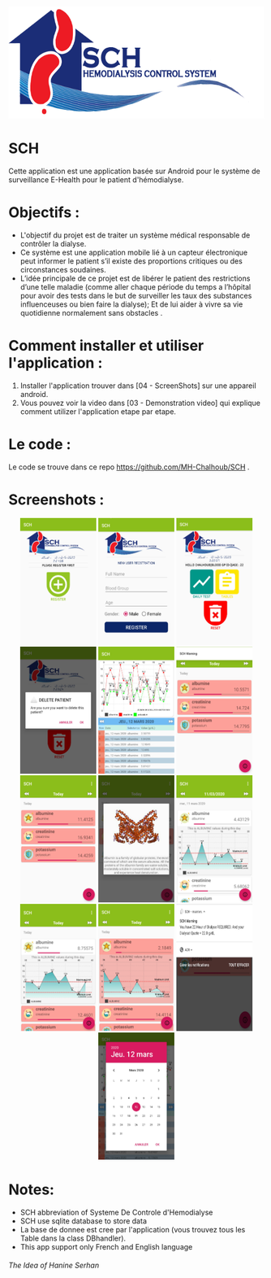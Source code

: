 <p align="center">
  <img src="/04 - ScreenShots/mainlogo.png" alt="alt text" width="600" height="220">
</p>

# SCH
Cette application est une application basée sur Android pour le système de surveillance E-Health pour le patient d'hémodialyse.
 
# Objectifs :
* L'objectif du projet est de traiter un système médical responsable de contrôler la dialyse.
* Ce système est une application mobile lié à un capteur électronique peut informer le  patient s’il existe des proportions critiques ou des circonstances soudaines.
* L’idée principale de ce projet est de libérer le patient des restrictions d’une telle maladie (comme aller chaque période du temps a l’hôpital pour avoir des tests dans le but de surveiller les taux des substances influenceuses ou bien faire la dialyse); Et de lui aider à vivre sa vie quotidienne normalement sans obstacles .

# Comment installer et utiliser l'application :
1. Installer l'application trouver dans [04 - ScreenShots] sur une appareil android.
2. Vous pouvez voir la video dans [03 - Demonstration video] qui explique comment utilizer l'application etape par etape.

# Le code :
 Le code se trouve dans ce repo https://github.com/MH-Chalhoub/SCH .

# Screenshots :

<p align="center">
<img src="/04 - ScreenShots/1.JPG" alt="alt text" width="150" height="250">
<img src="/04 - ScreenShots/2.JPG" alt="alt text" width="150" height="250">
<img src="/04 - ScreenShots/3.JPG" alt="alt text" width="150" height="250">
<img src="/04 - ScreenShots/4.JPG" alt="alt text" width="150" height="250">
<img src="/04 - ScreenShots/5.JPG" alt="alt text" width="150" height="250">
<img src="/04 - ScreenShots/6.JPG" alt="alt text" width="150" height="250">
<img src="/04 - ScreenShots/7.JPG" alt="alt text" width="150" height="250">
<img src="/04 - ScreenShots/8.JPG" alt="alt text" width="150" height="250">
<img src="/04 - ScreenShots/9.JPG" alt="alt text" width="150" height="250">
<img src="/04 - ScreenShots/10.JPG" alt="alt text" width="150" height="250">
<img src="/04 - ScreenShots/11.JPG" alt="alt text" width="150" height="250">
<img src="/04 - ScreenShots/12.JPG" alt="alt text" width="150" height="250">
<img src="/04 - ScreenShots/13.JPG" alt="alt text" width="150" height="250">
</p>

# Notes:
* SCH abbreviation of Systeme De Controle d'Hemodialyse
* SCH use sqlite database to store data
* La base de donnee est cree par l'application (vous trouvez tous les Table dans la class DBhandler).
* This app support only French and English language

###### The Idea of Hanine Serhan 
